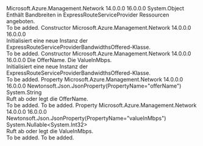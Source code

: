 <Type Name="ExpressRouteServiceProviderBandwidthsOffered" FullName="Microsoft.Azure.Management.Network.Models.ExpressRouteServiceProviderBandwidthsOffered">
  <TypeSignature Language="C#" Value="public class ExpressRouteServiceProviderBandwidthsOffered" />
  <TypeSignature Language="ILAsm" Value=".class public auto ansi beforefieldinit ExpressRouteServiceProviderBandwidthsOffered extends System.Object" />
  <TypeSignature Language="DocId" Value="T:Microsoft.Azure.Management.Network.Models.ExpressRouteServiceProviderBandwidthsOffered" />
  <TypeSignature Language="VB.NET" Value="Public Class ExpressRouteServiceProviderBandwidthsOffered" />
  <TypeSignature Language="F#" Value="type ExpressRouteServiceProviderBandwidthsOffered = class" />
  <AssemblyInfo>
    <AssemblyName>Microsoft.Azure.Management.Network</AssemblyName>
    <AssemblyVersion>14.0.0.0</AssemblyVersion>
    <AssemblyVersion>16.0.0.0</AssemblyVersion>
  </AssemblyInfo>
  <Base>
    <BaseTypeName>System.Object</BaseTypeName>
  </Base>
  <Interfaces />
  <Docs>
    <summary>
            Enthält Bandbreiten in ExpressRouteServiceProvider Ressourcen angeboten.
            </summary>
    <remarks>To be added.</remarks>
  </Docs>
  <Members>
    <Member MemberName=".ctor">
      <MemberSignature Language="C#" Value="public ExpressRouteServiceProviderBandwidthsOffered ();" />
      <MemberSignature Language="ILAsm" Value=".method public hidebysig specialname rtspecialname instance void .ctor() cil managed" />
      <MemberSignature Language="DocId" Value="M:Microsoft.Azure.Management.Network.Models.ExpressRouteServiceProviderBandwidthsOffered.#ctor" />
      <MemberSignature Language="VB.NET" Value="Public Sub New ()" />
      <MemberType>Constructor</MemberType>
      <AssemblyInfo>
        <AssemblyName>Microsoft.Azure.Management.Network</AssemblyName>
        <AssemblyVersion>14.0.0.0</AssemblyVersion>
        <AssemblyVersion>16.0.0.0</AssemblyVersion>
      </AssemblyInfo>
      <Parameters />
      <Docs>
        <summary>
            Initialisiert eine neue Instanz der ExpressRouteServiceProviderBandwidthsOffered-Klasse.
            </summary>
        <remarks>To be added.</remarks>
      </Docs>
    </Member>
    <Member MemberName=".ctor">
      <MemberSignature Language="C#" Value="public ExpressRouteServiceProviderBandwidthsOffered (string offerName = null, Nullable&lt;int&gt; valueInMbps = null);" />
      <MemberSignature Language="ILAsm" Value=".method public hidebysig specialname rtspecialname instance void .ctor(string offerName, valuetype System.Nullable`1&lt;int32&gt; valueInMbps) cil managed" />
      <MemberSignature Language="DocId" Value="M:Microsoft.Azure.Management.Network.Models.ExpressRouteServiceProviderBandwidthsOffered.#ctor(System.String,System.Nullable{System.Int32})" />
      <MemberSignature Language="VB.NET" Value="Public Sub New (Optional offerName As String = null, Optional valueInMbps As Nullable(Of Integer) = null)" />
      <MemberSignature Language="F#" Value="new Microsoft.Azure.Management.Network.Models.ExpressRouteServiceProviderBandwidthsOffered : string * Nullable&lt;int&gt; -&gt; Microsoft.Azure.Management.Network.Models.ExpressRouteServiceProviderBandwidthsOffered" Usage="new Microsoft.Azure.Management.Network.Models.ExpressRouteServiceProviderBandwidthsOffered (offerName, valueInMbps)" />
      <MemberType>Constructor</MemberType>
      <AssemblyInfo>
        <AssemblyName>Microsoft.Azure.Management.Network</AssemblyName>
        <AssemblyVersion>14.0.0.0</AssemblyVersion>
        <AssemblyVersion>16.0.0.0</AssemblyVersion>
      </AssemblyInfo>
      <Parameters>
        <Parameter Name="offerName" Type="System.String" />
        <Parameter Name="valueInMbps" Type="System.Nullable&lt;System.Int32&gt;" />
      </Parameters>
      <Docs>
        <param name="offerName">Die OfferName.</param>
        <param name="valueInMbps">Die ValueInMbps.</param>
        <summary>
            Initialisiert eine neue Instanz der ExpressRouteServiceProviderBandwidthsOffered-Klasse.
            </summary>
        <remarks>To be added.</remarks>
      </Docs>
    </Member>
    <Member MemberName="OfferName">
      <MemberSignature Language="C#" Value="public string OfferName { get; set; }" />
      <MemberSignature Language="ILAsm" Value=".property instance string OfferName" />
      <MemberSignature Language="DocId" Value="P:Microsoft.Azure.Management.Network.Models.ExpressRouteServiceProviderBandwidthsOffered.OfferName" />
      <MemberSignature Language="VB.NET" Value="Public Property OfferName As String" />
      <MemberSignature Language="F#" Value="member this.OfferName : string with get, set" Usage="Microsoft.Azure.Management.Network.Models.ExpressRouteServiceProviderBandwidthsOffered.OfferName" />
      <MemberType>Property</MemberType>
      <AssemblyInfo>
        <AssemblyName>Microsoft.Azure.Management.Network</AssemblyName>
        <AssemblyVersion>14.0.0.0</AssemblyVersion>
        <AssemblyVersion>16.0.0.0</AssemblyVersion>
      </AssemblyInfo>
      <Attributes>
        <Attribute>
          <AttributeName>Newtonsoft.Json.JsonProperty(PropertyName="offerName")</AttributeName>
        </Attribute>
      </Attributes>
      <ReturnValue>
        <ReturnType>System.String</ReturnType>
      </ReturnValue>
      <Docs>
        <summary>
            Ruft ab oder legt die OfferName.
            </summary>
        <value>To be added.</value>
        <remarks>To be added.</remarks>
      </Docs>
    </Member>
    <Member MemberName="ValueInMbps">
      <MemberSignature Language="C#" Value="public Nullable&lt;int&gt; ValueInMbps { get; set; }" />
      <MemberSignature Language="ILAsm" Value=".property instance valuetype System.Nullable`1&lt;int32&gt; ValueInMbps" />
      <MemberSignature Language="DocId" Value="P:Microsoft.Azure.Management.Network.Models.ExpressRouteServiceProviderBandwidthsOffered.ValueInMbps" />
      <MemberSignature Language="VB.NET" Value="Public Property ValueInMbps As Nullable(Of Integer)" />
      <MemberSignature Language="F#" Value="member this.ValueInMbps : Nullable&lt;int&gt; with get, set" Usage="Microsoft.Azure.Management.Network.Models.ExpressRouteServiceProviderBandwidthsOffered.ValueInMbps" />
      <MemberType>Property</MemberType>
      <AssemblyInfo>
        <AssemblyName>Microsoft.Azure.Management.Network</AssemblyName>
        <AssemblyVersion>14.0.0.0</AssemblyVersion>
        <AssemblyVersion>16.0.0.0</AssemblyVersion>
      </AssemblyInfo>
      <Attributes>
        <Attribute>
          <AttributeName>Newtonsoft.Json.JsonProperty(PropertyName="valueInMbps")</AttributeName>
        </Attribute>
      </Attributes>
      <ReturnValue>
        <ReturnType>System.Nullable&lt;System.Int32&gt;</ReturnType>
      </ReturnValue>
      <Docs>
        <summary>
            Ruft ab oder legt die ValueInMbps.
            </summary>
        <value>To be added.</value>
        <remarks>To be added.</remarks>
      </Docs>
    </Member>
  </Members>
</Type>